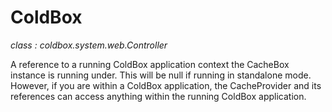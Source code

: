 # ColdBox

*class : coldbox.system.web.Controller*

A reference to a running ColdBox application context the CacheBox instance is running under. This will be null if running in standalone mode. However, if you are within a ColdBox application, the CacheProvider and its references can access anything within the running ColdBox application.
